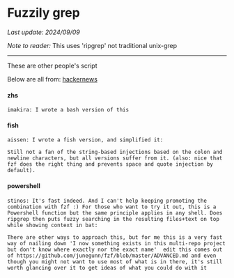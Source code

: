 # Fuzzily grep

*Last update: 2024/09/09*

*Note to reader:* This uses 'ripgrep' not traditional unix-grep

<hr>

These are other people's script 

Below are all from: [hackernews](https://news.ycombinator.com/item?id=38471822)

#### zhs

	imakira: I wrote a bash version of this

<object data=".txt/imakira_zsh_fuzzy_grep.txt" width="490" height="250"></object>

#### fish

	aissen: I wrote a fish version, and simplified it:

<object data=".txt/aissen_fish_fuzzy_grep.txt" width="490" height="250"></object>

	Still not a fan of the string-based injections based on the colon and newline characters, but all versions suffer from it. (also: nice that fzf does the right thing and prevents space and quote injection by default).

#### powershell 

	stinos: It's fast indeed. And I can't help keeping promoting the combination with fzf :) For those who want to try it out, this is a Powershell function but the same principle applies in any shell. Does ripgrep then puts fuzzy searching in the resulting files+text on top while showing context in bat:

<object data=".txt/stinos_powershell_fuzzy_grep.txt" width="490" height="220"></object>

	There are other ways to approach this, but for me this is a very fast way of nailing down 'I now something exists in this multi-repo project but don't know where exactly nor the exact name'  edit this comes out of https://github.com/junegunn/fzf/blob/master/ADVANCED.md and even though you might not want to use most of what is in there, it's still worth glancing over it to get ideas of what you could do with it

